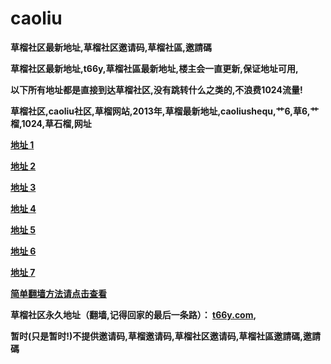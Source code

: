 caoliu
======

<b>草榴社区最新地址,草榴社区邀请码,草榴社區,邀請碼

<b>草榴社区最新地址,t66y,草榴社區最新地址,楼主会一直更新,保证地址可用,

<b>以下所有地址都是直接到达草榴社区,没有跳转什么之类的,不浪费1024流量!

<b>草榴社区,caoliu社区,草榴网站,2013年,草榴最新地址,caoliushequ,艹6,草6,艹榴,1024,草石榴,网址

<a href="http://c1521.biz.tm/index.php?u=278307" title="草榴社區">地址 1</a>

<a href="http://184.154.128.244/index.php?u=278307" title="草榴社区">地址 2</a>

<a href="http://1024dizhi.tk/index.php?u=278307" title="草榴社區">地址 3</a>

<a href="http://hi1024.tk/index.php?u=278307" title="草榴社区">地址 4</a>

<a href="http://184.154.128.246/index.php?u=278307" title="草榴社区">地址 5</a>

<a href="http://5.yao.cl/index.php?u=278307" title="草榴社区">地址 6</a>

<a href="https://code.google.com/p/caoliushequ-t66y/" title="草榴社区">地址 7</a>

<a href="http://c1521.biz.tm/read.php?tid=913313&u=278307" title="vpngate">简单翻墙方法请点击查看</a>

<b>草榴社区永久地址（翻墙,记得回家的最后一条路）： <a href="http://t66y.com/index.php?u=278307" title="草榴社区">t66y.com</a>,

<b>暂时(只是暂时!)不提供邀请码,草榴邀请码,草榴社区邀请码,草榴社區邀請碼,邀請碼</b>
